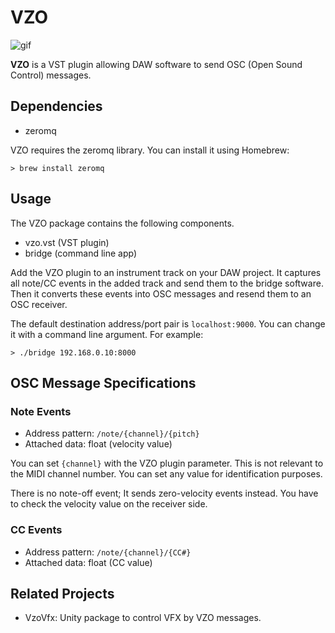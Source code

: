 VZO
===

![gif](https://user-images.githubusercontent.com/343936/152670686-ca67d6ba-c704-4448-bcbc-c21058559519.gif)

**VZO** is a VST plugin allowing DAW software to send OSC (Open Sound Control)
messages.

Dependencies
------------

- zeromq

VZO requires the zeromq library. You can install it using Homebrew:

```
> brew install zeromq
```

Usage
-----

The VZO package contains the following components.

- vzo.vst (VST plugin)
- bridge (command line app)

Add the VZO plugin to an instrument track on your DAW project. It captures all
note/CC events in the added track and send them to the bridge software. Then it
converts these events into OSC messages and resend them to an OSC receiver.

The default destination address/port pair is `localhost:9000`. You can change
it with a command line argument. For example:

```
> ./bridge 192.168.0.10:8000
```

OSC Message Specifications
--------------------------

### Note Events

- Address pattern: ```/note/{channel}/{pitch}```
- Attached data: float (velocity value)

You can set `{channel}` with the VZO plugin parameter. This is not relevant to
the MIDI channel number. You can set any value for identification purposes.

There is no note-off event; It sends zero-velocity events instead. You have to
check the velocity value on the receiver side.

### CC Events

- Address pattern: ```/note/{channel}/{CC#}```
- Attached data: float (CC value)

Related Projects
----------------

- VzoVfx: Unity package to control VFX by VZO messages.
